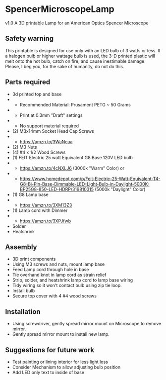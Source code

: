 # SpencerMicroscopeLamp
v1.0
A 3D printable Lamp for an American Optics Spencer Microscope

## Safety warning
This printable is designed for use only with an LED bulb of 3 watts or less.  If a halogen bulb or higher wattage bulb is used, the 3-D printed plastic will melt onto the hot bulb, catch on fire, and cause inestimable damage. Please, I beg you, for the sake of humanity, do not do this.

## Parts required
* 3d printed top and base
* * Recommended Material: Prusament PETG ~ 50 Grams
* * Print at 0.3mm "Draft" settings
* * No support material required
* (2) M3x14mm Socket Head Cap Screws
* * https://amzn.to/3WaNcua
* (2) M3 Nuts
* (4) #4 x 1/2 Wood Screws
* (1) FEIT Electric 25 watt Equivalent G8 Base 120V LED bulb
* * https://amzn.to/4cNXLJ6 (3000k "Warm" Color) or 
* * https://www.homedepot.com/p/Feit-Electric-25-Watt-Equivalent-T4-G8-Bi-Pin-Base-Dimmable-LED-Light-Bulb-in-Daylight-5000K-BP25G8-850-LED-HDRP/319810315 (5000k "Daylight" Color)
* (1) G8 Lamp base
* * https://amzn.to/3XM13Z3 
* (1) Lamp cord with Dimmer
* * https://amzn.to/3XPJfwb 
* Solder
* Heatshrink

## Assembly
* 3D print components
* Using M3 screws and nuts, mount lamp base
* Feed Lamp cord through hole in base
* Tie overhand knot in lamp cord as strain relief
* Strip, solder, and heatshrink lamp cord to lamp base wiring
* Tidy wiring so it won't contact bulb using zip tie loop.
* Install bulb
* Secure top cover with 4 #4 wood screws

## Installation
* Using screwdriver, gently spread mirror mount on Microscope to remove mirror.
* Gently spread mirror mount to install new lamp.

## Suggestions for future work
* Test painting or lining interior for less light loss
* Consider Mechanism to allow adjusting bulb position
* Add LED only text to inside of base